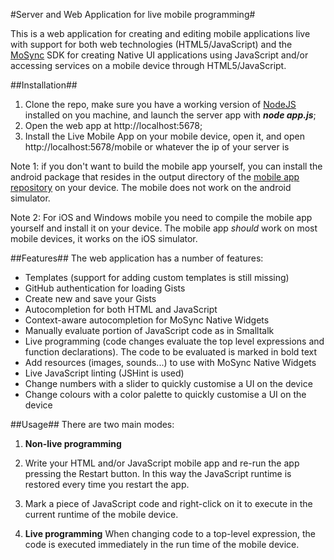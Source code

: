 #Server and Web Application for live mobile programming#

This is a web application for creating and editing mobile applications live with support for both web technologies (HTML5/JavaScript) and the [MoSync][1] SDK for creating Native UI applications using JavaScript and/or accessing services on a mobile device through HTML5/JavaScript.

##Installation##

 1. Clone the repo, make sure you have a working version of [NodeJS][2] installed on you machine, and launch the server app with ***node app.js***;
 2. Open the web app at http://localhost:5678;
 3. Install the Live Mobile App on your mobile device, open it, and open 
http://localhost:5678/mobile or whatever the ip of your server is

Note 1: if you don't want to build the mobile app yourself, you can install the android package that resides in the output directory of the [mobile app repository][3]  on your device. The mobile does not work on the android simulator.

Note 2: For iOS and Windows mobile you need to compile the mobile app yourself and install it on your device. The mobile app *should* work on most mobile devices, it works on the iOS simulator.

<!--
###Adding images###
![alt text][4]
-->

##Features##
The web application has a number of features:

 - Templates (support for adding custom templates is still missing)
 - GitHub authentication for loading Gists
 - Create new and save your Gists
 - Autocompletion for both HTML and JavaScript
 - Context-aware autocompletion for MoSync Native Widgets
 - Manually evaluate portion of JavaScript code as in Smalltalk
 - Live programming (code changes evaluate the top level expressions and function declarations). The code to be evaluated is marked in bold text
 - Add resources (images, sounds...) to use with MoSync Native Widgets
 - Live JavaScript linting (JSHint is used)
 - Change numbers with a slider to quickly customise a UI on the device
 - Change colours with a color palette to quickly customise a UI on the device

##Usage##
There are two main modes:

1. **Non-live programming**
  1. Write your HTML and/or JavaScript mobile app and re-run the app pressing the Restart button. In this way the JavaScript runtime is restored every time you restart the app.
  2. Mark a piece of JavaScript code and right-click on it to execute in the current runtime of the mobile device. 

2. **Live programming**
  When changing code to a top-level expression, the code is executed immediately in the run time of the mobile device.

[1]: http://www.mosync.com/
[2]: http://nodejs.org/
[3]: https://github.com/paoloboschini/Live
